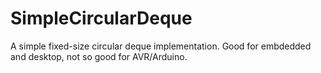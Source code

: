 # SimpleCircularDeque
A simple fixed-size circular deque implementation. Good for embdedded and desktop, not so good for AVR/Arduino.
